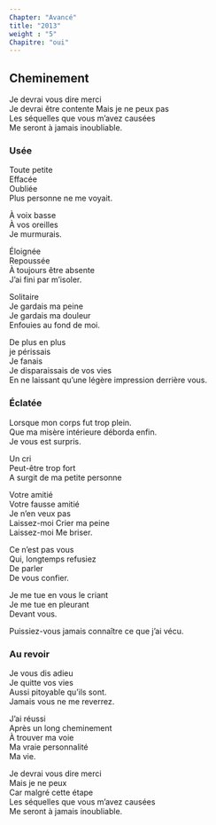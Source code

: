 ```yaml
---
Chapter: "Avancé"
title: "2013"
weight : "5"
Chapitre: "oui"
---
```

## Cheminement
Je devrai vous dire merci  
Je devrai être contente
Mais je ne peux pas   
Les séquelles que vous m’avez causées  
Me seront à jamais inoubliable.

### Usée
Toute petite  
Effacée  
Oubliée  
Plus personne ne me voyait.

À voix basse  
À vos oreilles  
Je murmurais.

Éloignée  
Repoussée  
À toujours être absente  
J’ai fini par m’isoler.

Solitaire  
Je gardais ma peine  
Je gardais ma douleur  
Enfouies au fond de moi.  

De plus en plus  
je périssais  
Je fanais  
Je disparaissais de vos vies  
En ne laissant qu’une légère impression derrière vous.  

### Éclatée
Lorsque mon corps fut trop plein.    
Que ma misère intérieure déborda enfin.  
Je vous est surpris.

Un cri  
Peut-être trop fort  
A surgit de ma petite personne  

Votre amitié  
Votre fausse amitié  
Je n’en veux pas  
Laissez-moi 
Crier ma peine  
Laissez-moi
Me briser.  

Ce n’est pas vous  
Qui, longtemps refusiez  
De parler  
De vous confier.  

Je me tue en vous le criant  
Je me tue en pleurant  
Devant vous.  

Puissiez-vous jamais connaître ce que j’ai vécu.  

### Au revoir
Je vous dis adieu  
Je quitte vos vies  
Aussi pitoyable qu’ils sont.  
Jamais vous ne me reverrez.

J’ai réussi  
Après un long cheminement  
À trouver ma voie  
Ma vraie personnalité  
Ma vie.  

Je devrai vous dire merci  
Mais je ne peux  
Car malgré cette étape  
Les séquelles que vous m’avez causées  
Me seront à jamais inoubliable.
